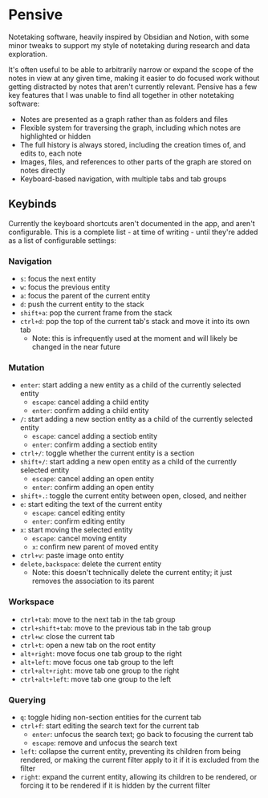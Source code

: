 # Pensive

Notetaking software, heavily inspired by Obsidian and Notion, with some minor tweaks to support my style of notetaking during research and data exploration.

It's often useful to be able to arbitrarily narrow or expand the scope of the notes in view at any given time, making it easier to do focused work without getting distracted by notes that aren't currently relevant.
Pensive has a few key features that I was unable to find all together in other notetaking software:

- Notes are presented as a graph rather than as folders and files
- Flexible system for traversing the graph, including which notes are highlighted or hidden
- The full history is always stored, including the creation times of, and edits to, each note
- Images, files, and references to other parts of the graph are stored on notes directly
- Keyboard-based navigation, with multiple tabs and tab groups

## Keybinds

Currently the keyboard shortcuts aren't documented in the app, and aren't configurable. This is a complete list - at time of writing - until they're added as a list of configurable settings:

### Navigation

- `s`: focus the next entity
- `w`: focus the previous entity
- `a`: focus the parent of the current entity
- `d`: push the current entity to the stack
- `shift+a`: pop the current frame from the stack
- `ctrl+d`: pop the top of the current tab's stack and move it into its own tab
  - Note: this is infrequently used at the moment and will likely be changed in the near future

### Mutation

- `enter`: start adding a new entity as a child of the currently selected entity
  - `escape`: cancel adding a child entity
  - `enter`: confirm adding a child entity
- `/`: start adding a new section entity as a child of the currently selected entity
  - `escape`: cancel adding a sectiob entity
  - `enter`: confirm adding a sectiob entity
- `ctrl+/`: toggle whether the current entity is a section
- `shift+/`: start adding a new open entity as a child of the currently selected entity
  - `escape`: cancel adding an open entity
  - `enter`: confirm adding an open entity
- `shift+.`: toggle the current entity between open, closed, and neither
- `e`: start editing the text of the current entity
  - `escape`: cancel editing entity
  - `enter`: confirm editing entity
- `x`: start moving the selected entity
  - `escape`: cancel moving entity
  - `x`: confirm new parent of moved entity
- `ctrl+v`: paste image onto entity
- `delete,backspace`: delete the current entity
  - Note: this doesn't technically delete the current entity; it just removes the association to its parent

### Workspace

- `ctrl+tab`: move to the next tab in the tab group
- `ctrl+shift+tab`: move to the previous tab in the tab group
- `ctrl+w`: close the current tab
- `ctrl+t`: open a new tab on the root entity
- `alt+right`: move focus one tab group to the right
- `alt+left`: move focus one tab group to the left
- `ctrl+alt+right`: move tab one group to the right
- `ctrl+alt+left`: move tab one group to the left

### Querying

- `q`: toggle hiding non-section entities for the current tab
- `ctrl+f`: start editing the search text for the current tab
  - `enter`: unfocus the search text; go back to focusing the current tab
  - `escape`: remove and unfocus the search text
- `left`: collapse the current entity, preventing its children from being rendered, or making the current filter apply to it if it is excluded from the filter
- `right`: expand the current entity, allowing its children to be rendered, or forcing it to be rendered if it is hidden by the current filter
